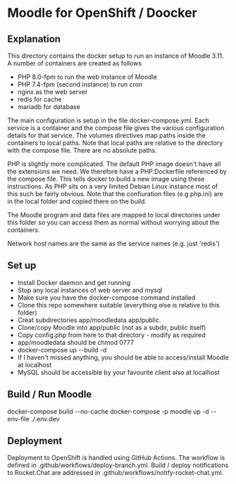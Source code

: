 # Moodle for OpenShift / Doocker

## Explanation

This directory contains the docker setup to run an instance of Moodle 3.11. A number of containers are created as follows

* PHP 8.0-fpm to run the web instance of Moodle
* PHP 7.4-fpm (second instance) to run cron
* nginx as the web server
* redis for cache
* mariadb for database

The main configuration is setup in the file docker-compose.yml. Each service is a container and the compose file gives the
various configuration details for that service. The volumes directives map paths inside the containers to local paths. Note that
local paths are relative to the directory with the compose file. There are no absolute paths.

PHP is slightly more complicated. The default PHP image doesn't have all the extensions we need. We therefore have a
PHP.Dockerfile referenced by the compose file. This tells docker to build a new image using these instructions. As PHP
sits on a very limited Debian Linux instance most of this such be fairly obvious. Note that the confiuration files (e.g php.ini)
are in the local folder and copied there on the build.

The Moodle program and data files are mapped to local directories under this folder so you can access them as normal
without worrying about the containers.

Network host names are the same as the service names (e.g. just 'redis')

## Set up

* Install Docker daemon and get running
* Stop any local instances of web server and mysql
* Make sure you have the docker-compose command installed
* Clone this repo somewhere suitable (everything else is relative to this folder)
* Creat subdirectories app/moodledata app/public.
* Clone/copy Moodle into app/public (not as a subdir, public itself)
* Copy config.php from here to that directory - modify as required
* app/moodledata should be chmod 0777
* docker-compose up --build -d
* If I haven't missed anything, you should be able to access/install Moodle at localhost
* MySQL should be accessible by your favourite client also at localhost

## Build / Run Moodle

docker-compose build --no-cache
docker-compose -p moodle up -d --env-file ./.env.dev

## Deployment

Deployment to OpenShift is handled using GitHub Actions. The workflow is defined in .github/workflows/deploy-branch.yml. Build / deploy notifications to Rocket.Chat are addressed in .github/workflows/notify-rocket-chat.yml.
